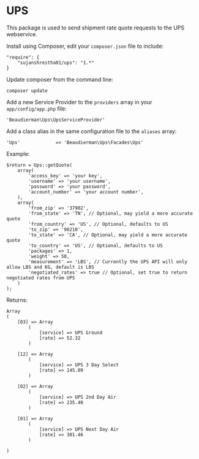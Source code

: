 UPS
===

This package is used to send shipment rate quote requests to the UPS webservice.

Install using Composer, edit your ```composer.json``` file to include:
```
"require": {
	"sujanshrestha01/ups": "1.*"
}
```
Update composer from the command line:
```
composer update
```
Add a new Service Provider to the ```providers``` array in your ```app/config/app.php``` file:
```
'Beaudierman\Ups\UpsServiceProvider'
```
Add a class alias in the same configuration file to the ```aliases``` array:
```
'Ups'             => 'Beaudierman\Ups\Facades\Ups'
```
Example:
```
$return = Ups::getQuote(
    array(
        'access_key' => 'your key',
        'username' => 'your username',
        'password' => 'your password',
        'account_number' => 'your account number',
    ),
	array(
		'from_zip' => '37902',
        'from_state' => 'TN', // Optional, may yield a more accurate quote
        'from_country' => 'US', // Optional, defaults to US
		'to_zip' => '90210',
        'to_state' => 'CA', // Optional, may yield a more accurate quote
        'to_country' => 'US', // Optional, defaults to US
		'packages' => 1,
		'weight' => 50,
        'measurement' => 'LBS', // Currently the UPS API will only allow LBS and KG, default is LBS
        'negotiated_rates' => true // Optional, set true to return negotiated rates from UPS
	)
);
```
Returns:
```
Array
(
    [03] => Array
        (
            [service] => UPS Ground
            [rate] => 52.32
        )

    [12] => Array
        (
            [service] => UPS 3 Day Select
            [rate] => 145.09
        )

    [02] => Array
        (
            [service] => UPS 2nd Day Air
            [rate] => 235.40
        )

    [01] => Array
        (
            [service] => UPS Next Day Air
            [rate] => 301.46
        )

)
```
